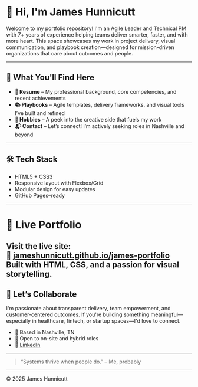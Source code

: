 # 👋 Hi, I'm James Hunnicutt

Welcome to my portfolio repository! I'm an Agile Leader and Technical PM with 7+ years of experience helping teams deliver smarter, faster, and with more heart. This space showcases my work in project delivery, visual communication, and playbook creation—designed for mission-driven organizations that care about outcomes and people.

---

## 🧭 What You'll Find Here

- **🌟 Resume** – My professional background, core competencies, and recent achievements  
- **📚 Playbooks** – Agile templates, delivery frameworks, and visual tools I’ve built and refined  
- **🎨 Hobbies** – A peek into the creative side that fuels my work  
- **📬 Contact** – Let’s connect! I’m actively seeking roles in Nashville and beyond

---

## 🛠 Tech Stack

- HTML5 + CSS3  
- Responsive layout with Flexbox/Grid  
- Modular design for easy updates  
- GitHub Pages–ready

---

# 🚀 Live Portfolio

Visit the live site:  
🔗 **[jameshunnicutt.github.io/james-portfolio](https://jameshunnicutt.github.io/james-portfolio/index.html)**  
Built with HTML, CSS, and a passion for visual storytelling.
---

## 🤝 Let’s Collaborate

I'm passionate about transparent delivery, team empowerment, and customer-centered outcomes. If you're building something meaningful—especially in healthcare, fintech, or startup spaces—I'd love to connect.

- 📍 Based in Nashville, TN  
- 💼 Open to on-site and hybrid roles  
- 🔗 [LinkedIn](https://www.linkedin.com/in/james-hunnicutt)

---

> “Systems thrive when people do.” – Me, probably

---

© 2025 James Hunnicutt
